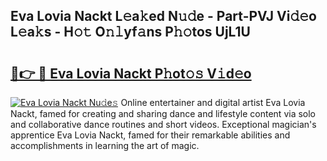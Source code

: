 ## Eva Lovia Nackt L𝚎a𝚔ed N𝚞𝚍e - Part-PVJ Vi𝚍𝚎o L𝚎a𝚔s - H𝚘𝚝 O𝚗𝚕yf𝚊ns P𝚑𝚘tos UjL1U

# <h2><a href="http://kf3k5tp.oniu.top/?m=Eva+Lovia+Nackt">🔗👉 🔴 Eva Lovia Nackt P𝚑ot𝚘𝚜 V𝚒d𝚎o</a></h2>

[![Eva Lovia Nackt Nu𝚍e𝚜](https://i.imgur.com/0qMVB7G.gif)](http://kf3k5tp.oniu.top/?m=Eva+Lovia+Nackt)
Online entertainer and digital artist Eva Lovia Nackt, famed for creating and sharing dance and lifestyle content via solo and collaborative dance routines and short videos. Exceptional magician's apprentice Eva Lovia Nackt, famed for their remarkable abilities and accomplishments in learning the art of magic.  
